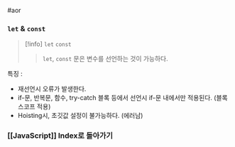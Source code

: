 #aor 
### `let` & `const`
>[!info]
>`let` `const`
>
>>`let`, `const` 문은 변수를 선언하는 것이 가능하다.

특징 : 
- 재선언시 오류가 발생한다.
- if-문, 반복문, 함수, try-catch 블록 등에서 선언시 if-문 내에서만 적용된다. (블록 스코프 적용)
- Hoisting시, 초깃값 설정이 불가능하다. (에러남)
### [[JavaScript]] Index로 돌아가기